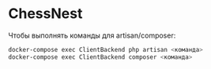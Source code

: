 ﻿# ChessNest

Чтобы выполнять команды для artisan/composer:
```bash
docker-compose exec ClientBackend php artisan <команда>
docker-compose exec ClientBackend composer <команда>
```
